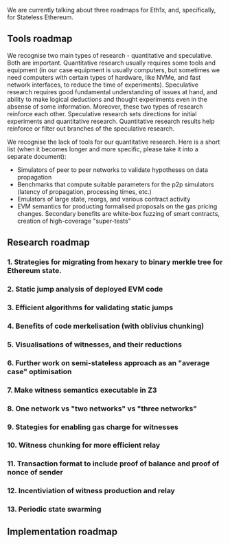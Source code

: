We are currently talking about three roadmaps for Eth1x, and, specifically, for Stateless Ethereum.

## Tools roadmap
We recognise two main types of research - quantitative and speculative. Both are important. Quantitative research usually
requires some tools and equipment (in our case equipment is usually computers, but sometimes we need computers with certain
types of hardware, like NVMe, and fast network interfaces, to reduce the time of experiments). Speculative research requires
good fundamental understanding of issues at hand, and ability to make logical deductions and thought experiments even
in the absense of some information. Moreover, these two types of research reinforce each other. Speculative research
sets directions for initial experiments and quantitative research. Quantitative research results help reinforce or filter out
branches of the speculative research.

We recognise the lack of tools for our quantitative research. Here is a short list (when it becomes longer and more specific,
please take it into a separate document):

 * Simulators of peer to peer networks to validate hypotheses on data propagation
 * Benchmarks that compute suitable parameters for the p2p simulators (latency of propagation, processing times, etc.)
 * Emulators of large state, reorgs, and various contract activity
 * EVM semantics for producting formalised proposals on the gas pricing changes. Secondary benefits are white-box fuzzing of smart contracts, creation of high-coverage "super-tests"

## Research roadmap

### 1. Strategies for migrating from hexary to binary merkle tree for Ethereum state.

### 2. Static jump analysis of deployed EVM code

### 3. Efficient algorithms for validating static jumps

### 4. Benefits of code merkelisation (with oblivius chunking)

### 5. Visualisations of witnesses, and their reductions

### 6. Further work on semi-stateless approach as an "average case" optimisation
### 7. Make witness semantics executable in Z3
### 8. One network vs "two networks" vs "three networks"
### 9. Stategies for enabling gas charge for witnesses
### 10. Witness chunking for more efficient relay
### 11. Transaction format to include proof of balance and proof of nonce of sender
### 12. Incentiviation of witness production and relay
### 13. Periodic state swarming

## Implementation roadmap
